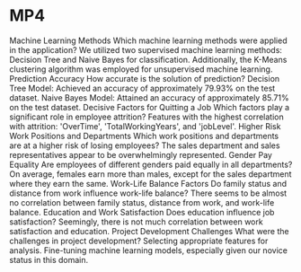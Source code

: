 # MP4

Machine Learning Methods
Which machine learning methods were applied in the application?
We utilized two supervised machine learning methods: Decision Tree and Naive Bayes for classification.
Additionally, the K-Means clustering algorithm was employed for unsupervised machine learning.
Prediction Accuracy
How accurate is the solution of prediction?
Decision Tree Model: Achieved an accuracy of approximately 79.93% on the test dataset.
Naive Bayes Model: Attained an accuracy of approximately 85.71% on the test dataset.
Decisive Factors for Quitting a Job
Which factors play a significant role in employee attrition?
Features with the highest correlation with attrition: 'OverTime', 'TotalWorkingYears', and 'jobLevel'.
Higher Risk Work Positions and Departments
Which work positions and departments are at a higher risk of losing employees?
The sales department and sales representatives appear to be overwhelmingly represented.
Gender Pay Equality
Are employees of different genders paid equally in all departments?
On average, females earn more than males, except for the sales department where they earn the same.
Work-Life Balance Factors
Do family status and distance from work influence work-life balance?
There seems to be almost no correlation between family status, distance from work, and work-life balance.
Education and Work Satisfaction
Does education influence job satisfaction?
Seemingly, there is not much correlation between work satisfaction and education.
Project Development Challenges
What were the challenges in project development?
Selecting appropriate features for analysis.
Fine-tuning machine learning models, especially given our novice status in this domain.

